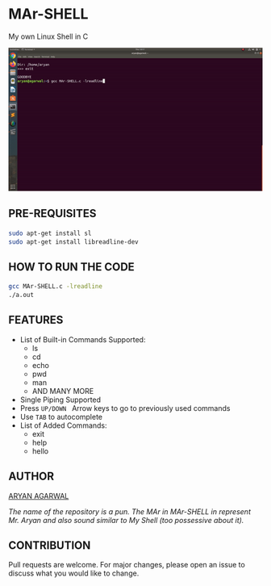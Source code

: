 # MAr-SHELL
My own Linux Shell in C

![](ezgif.com-video-to-gif.gif)

## PRE-REQUISITES
```bash
sudo apt-get install sl
sudo apt-get install libreadline-dev
```

## HOW TO RUN THE CODE
```bash
gcc MAr-SHELL.c -lreadline
./a.out
```

## FEATURES
* List of Built-in Commands Supported:
  * ls
  * cd
  * echo
  * pwd
  * man
  * AND MANY MORE
* Single Piping Supported
* Press ```UP/DOWN ``` Arrow keys to go to previously used commands
* Use ```TAB``` to autocomplete
* List of Added Commands:
  * exit
  * help
  * hello
 
## AUTHOR
[ARYAN AGARWAL](https://github.com/worldinmyfist/)

*The name of the repository is a pun. The MAr in MAr-SHELL in represent Mr. Aryan and also sound similar to My Shell (too possessive about it).*

## CONTRIBUTION
Pull requests are welcome. For major changes, please open an issue to discuss what you would like to change.
